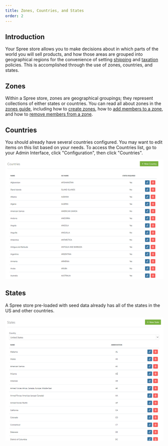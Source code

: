 ```yaml
---
title: Zones, Countries, and States
order: 2
---
```


## Introduction

Your Spree store allows you to make decisions about in which parts of the world you will sell products, and how those areas are grouped into geographical regions for the convenience of setting [shipping](/user/shipments/) and [taxation](/user/configuration/configuring_taxes.html) policies. This is accomplished through the use of zones, countries, and states.

## Zones

Within a Spree store, zones are geographical groupings; they represent collections of either states or countries. You can read all about zones in the [zones guide](/user/shipments/zones.html), including how to [create zones](/user/shipments/zones.html#creating-a-zone), how to [add members to a zone](/user/shipments/zones.html#adding-members-to-a-zone), and how to [remove members from a zone](/user/shipments/zones.html#removing-members-from-a-zone).

## Countries

You should already have several countries configured. You may want to edit items on this list based on your needs. To access the Countries list, go to your Admin Interface, click "Configuration", then click "Countries".

![Countries List](../../../images/user/config/countries.jpg)

## States

A Spree store pre-loaded with seed data already has all of the states in the US and other countries.

![US States](../../../images/user/config/us_states_list.jpg)
